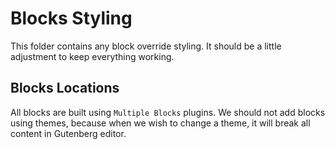 # Blocks Styling

This folder contains any block override styling. It should be a little adjustment to keep everything working.

## Blocks Locations

All blocks are built using  `Multiple Blocks` plugins. We should not add blocks using themes, because when we wish to change a theme, it will break all content in Gutenberg editor.

